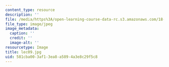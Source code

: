 ```yaml
---
content_type: resource
description: ''
file: /media/https%3A/open-learning-course-data-rc.s3.amazonaws.com/18-01sc-single-variable-calculus-fall-2010/581cba003af13ea8a5894a3e8c29f5c8_lec09.jpg
file_type: image/jpeg
image_metadata:
  caption: ''
  credit: ''
  image-alt: ''
resourcetype: Image
title: lec09.jpg
uid: 581cba00-3af1-3ea8-a589-4a3e8c29f5c8
---
```

